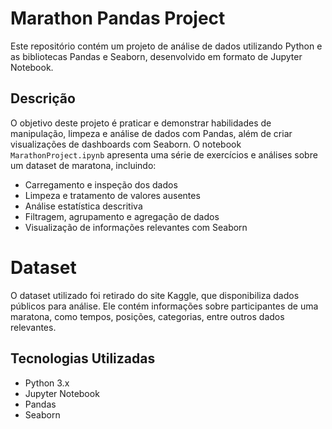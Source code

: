 # Marathon Pandas Project

Este repositório contém um projeto de análise de dados utilizando Python e as bibliotecas Pandas e Seaborn, desenvolvido em formato de Jupyter Notebook.

## Descrição

O objetivo deste projeto é praticar e demonstrar habilidades de manipulação, limpeza e análise de dados com Pandas, além de criar visualizações de dashboards com Seaborn. O notebook `MarathonProject.ipynb` apresenta uma série de exercícios e análises sobre um dataset de maratona, incluindo:

- Carregamento e inspeção dos dados
- Limpeza e tratamento de valores ausentes
- Análise estatística descritiva
- Filtragem, agrupamento e agregação de dados
- Visualização de informações relevantes com Seaborn

# Dataset
O dataset utilizado foi retirado do site Kaggle, que disponibiliza dados públicos para análise. Ele contém informações sobre participantes de uma maratona, como tempos, posições, categorias, entre outros dados relevantes.

## Tecnologias Utilizadas

- Python 3.x
- Jupyter Notebook
- Pandas
- Seaborn
